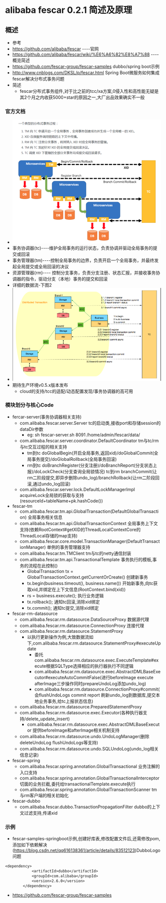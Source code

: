 # alibaba fescar 0.2.1 简述及原理
## 概述
- 参考
- https://github.com/alibaba/fescar  ----官网
- https://github.com/alibaba/fescar/wiki/%E6%A6%82%E8%A7%88           ----概览简述
- https://github.com/fescar-group/fescar-samples dubbo/spring boot示例
- http://www.cnblogs.com/DKSL/p/fescar.html Spring Boot微服务如何集成fescar解决分布式事务问题
- 简述
    - fescar分布式事务组件,对于比之前的tcc/xa方案,0侵入性和高性能无疑是其2个月之内收获5000+star的原因之一,大厂出品效果确实不一般
### 官方文档
- ![at_mode_flow](./at_mode_flow.png)
- 事务协调器(tc)----维护全局事务的运行状态，负责协调并驱动全局事务的提交或回滚
- 事务管理器(tm)----控制全局事务的边界，负责开启一个全局事务，并最终发起全局提交或全局回滚的决议
- 资源管理器(rm)---- 控制分支事务，负责分支注册、状态汇报，并接收事务协调器的指令，驱动分支（本地）事务的提交和回滚
- 详细的数据流-下图2
- ![at_mode](./at_mode.png)
- 期待生产环境v0.5.x版本发布
    - cloud的支持/tcc的适配/动态配置发现/事务协调器的高可用    
### 模块划分与核心Code
- fercar-server(事务协调器相关支持)
    - com.alibaba.fescar.server.Server tc的启动类,接收port和存储session的dataDir参数
        - eg: sh fescar-server.sh 8091 /home/admin/fescar/data/
     - com.alibaba.fescar.server.coordinator.DefaultCoordinator tm与tc/rm与tc交互过程的相关支持
        - tm到tc doGlobalBegin(开启全局事务,返回xid)/doGlobalCommit(全局事务提交)/doGlobalRollback(全局事务回滚)
        - rm到tc doBranchRegister(分支注册)/doBranchReport(分支状态上报)/doLockCheck(分支查询全局锁情况) tc到rm branchCommit(让rm二阶段提交,即异步删除undo_log)/branchRollback(让rm二阶段回滚,通过undo_log回滚)
    - com.alibaba.fescar.server.lock.DefaultLockManagerImpl acquireLock全局锁的获取与支持(resourceId+tableName+pk.hashCode())
- fescar-tm
    - com.alibaba.fescar.tm.api.GlobalTransaction(DefaultGlobalTransaction) 全局事务相关信息
    - com.alibaba.fescar.tm.api.GlobalTransactionContext 全局事务上下文支持(依赖RootContext#getXID的ThreadLocalContextCore的ThreadLocal存储的map支持)
    - com.alibaba.fescar.core.model.TransactionManager(DefaultTransactionManager) 单例的事务管理器支持
    - com.alibaba.fescar.tm.TMClient tm与tc的netty通信封装
    - com.alibaba.fescar.tm.api.TransactionalTemplate 事务执行的模板,事务的流程在此控制()
        - GlobalTransaction tx = GlobalTransactionContext.getCurrentOrCreate() 创建新事务
        - tx.begin(business.timeout(), business.name()) 开始新事务,向tc获取xid,并绑定在上下文信息(RootContext.bind(xid))
        - rs = business.execute(); 执行业务逻辑
        - tx.rollback(); 通知tc回滚,消除xid绑定
        - tx.commit();   通知tc提交,消除xid绑定
- fescar-rm-datasource
    - com.alibaba.fescar.rm.datasource.DataSourceProxy 数据源代理
    - com.alibaba.fescar.rm.datasource.ConnectionProxy 连接代理
    - com.alibaba.fescar.rm.datasource.StatementProxy
        - 以执行更新操作为例,大致数据流如下,com.alibaba.fescar.rm.datasource.StatementProxy#executeUpdate
            - 委托com.alibaba.fescar.rm.datasource.exec.ExecuteTemplate#execute根据SQLType选择相应的执行器执行不同逻辑
            - com.alibaba.fescar.rm.datasource.exec.AbstractDMLBaseExecutor#executeAutoCommitFalse(进行beforeImage execute afterImage三步操作同时prepareUndoLog添加undo_log)
            - com.alibaba.fescar.rm.datasource.ConnectionProxy#commit(会flushUndoLogs commit report 刷新undo_log到数据库,提交本地业务事务,给tc上报状态信息)
    - com.alibaba.fescar.rm.datasource.PreparedStatementProxy
    - com.alibaba.fescar.rm.datasource.exec.Executor(各种执行器支持/delete_update_insert)
        - com.alibaba.fescar.rm.datasource.exec.AbstractDMLBaseExecutor 提供beforeImage和afterImage相关机制支持
    - com.alibaba.fescar.rm.datasource.undo.UndoLogManager(删除deleteUndoLog flushUndoLogs等支持)
    - com.alibaba.fescar.rm.datasource.undo.SQLUndoLog(undo_log相关信息记录)
- fescar-spring
    - com.alibaba.fescar.spring.annotation.GlobalTransactional 业务注解的入口支持
    - com.alibaba.fescar.spring.annotation.GlobalTransactionalInterceptor 切面的业务拦截,委托给transactionalTemplate.execute执行
    - com.alibaba.fescar.spring.annotation.GlobalTransactionScanner tm与rm客户端的相关初始化
- fescar-dubbo
    - com.alibaba.fescar.dubbo.TransactionPropagationFilter dubbo的上下文过滤支持,传递xid
### 示例
- fescar-samples-springboot示例,创建好库表,修改配置文件后,还需修改pom,添加如下依赖解决(https://blog.csdn.net/qq616138361/article/details/83512123)DubboLogo问题
```
<dependency>
			<artifactId>dubbo</artifactId>
			<groupId>com.alibaba</groupId>
			<version>2.6.0</version>
		</dependency>
```
- https://github.com/fescar-group/fescar-samples
            
